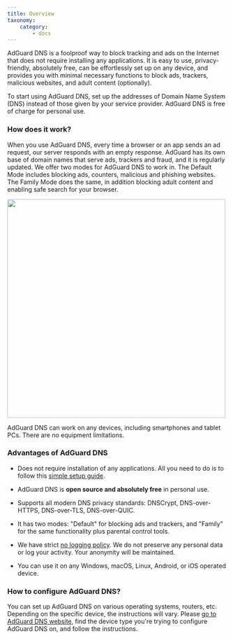 ```yaml
---
title: Overview
taxonomy:
    category:
        - docs
---
```


AdGuard DNS is a foolproof way to block tracking and ads on the Internet that does not require installing any applications. It is easy to use, privacy-friendly, absolutely free, can be effortlessly set up on any device, and provides you with minimal necessary functions to block ads, trackers, malicious websites, and adult content (optionally).

To start using AdGuard DNS, set up the addresses of Domain Name System (DNS) instead of those given by your service provider. AdGuard DNS is free of charge for personal use.

### How does it work?

When you use AdGuard DNS, every time a browser or an app sends an ad request, our server responds with an empty response. AdGuard has its own base of domain names that serve ads, trackers and fraud, and it is regularly updated. We offer two modes for AdGuard DNS to work in. The Default Mode includes blocking ads, counters, malicious and phishing websites. The Family Mode does the same, in addition blocking adult content and enabling safe search for your browser.

<img src="https://cdn.adguard.com/public/Adguard/kb/PicturesEN/dnsexplanation.png" width="500">

AdGuard DNS can work on any devices, including smartphones and tablet PCs. There are no equipment limitations.

### Advantages of AdGuard DNS

* Does not require installation of any applications. All you need to do is to follow this [simple setup guide](https://kb.adguard.com/en/dns/setup-guide).

* AdGuard DNS is **open source and absolutely free** in personal use.

* Supports all modern DNS privacy standards: DNSCrypt, DNS-over-HTTPS, DNS-over-TLS, DNS-over-QUIC. 

* It has two modes: "Default" for blocking ads and trackers, and "Family" for the same functionality plus parental control tools.
 
* We have strict [no logging policy](https://adguard.com/en/privacy/dns.html). We do not preserve any personal data or log your activity. Your anonymity will be maintained.

* You can use it on any Windows, macOS, Linux, Android, or iOS operated device.

### How to configure AdGuard DNS?

You can set up AdGuard DNS on various operating systems, routers, etc. Depending on the specific device, the instructions will vary. Please [go to AdGuard DNS website](https://adguard-dns.io/public-dns.html), find the device type you're trying to configure AdGuard DNS on, and follow the instructions.
